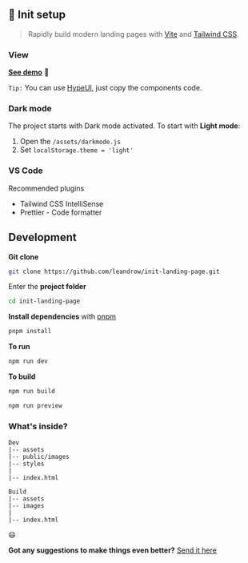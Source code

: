 ## 🚀 Init setup

> Rapidly build modern landing pages with [Vite](https://vitejs.dev/) and [Tailwind CSS](https://tailwindcss.com/).

### View

**[See demo](https://leandrow.github.io/init-landing-page)** 👀

`Tip:` You can use [HypeUI](https://www.hyperui.dev), just copy the components code.

### Dark mode

The project starts with Dark mode activated. To start with **Light mode**:

1. Open the `/assets/darkmode.js`
2. Set `localStorage.theme = 'light'`

### VS Code

Recommended plugins

- Tailwind CSS IntelliSense
- Prettier - Code formatter

## Development

**Git clone**

```sh
git clone https://github.com/leandrow/init-landing-page.git
```

Enter the **project folder**

```sh
cd init-landing-page
```

**Install dependencies** with [pnpm](https://pnpm.io/)

```sh
pnpm install
```

**To run**

```sh
npm run dev
```

**To build**

```sh
npm run build
```

```sh
npm run preview
```

### What's inside?

```
Dev
|-- assets
|-- public/images
|-- styles
|
|-- index.html

Build
|-- assets
|-- images
|
|-- index.html
```

😃

**Got any suggestions to make things even better?**
[Send it here](https://github.com/leandrow/init-landing-page/issues)
